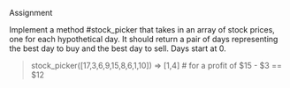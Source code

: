 Assignment

Implement a method #stock_picker that takes in an array of stock prices, one for each hypothetical day. It should return a pair of days representing the best day to buy and the best day to sell. Days start at 0.

 > stock_picker([17,3,6,9,15,8,6,1,10])
  => [1,4]  # for a profit of $15 - $3 == $12
